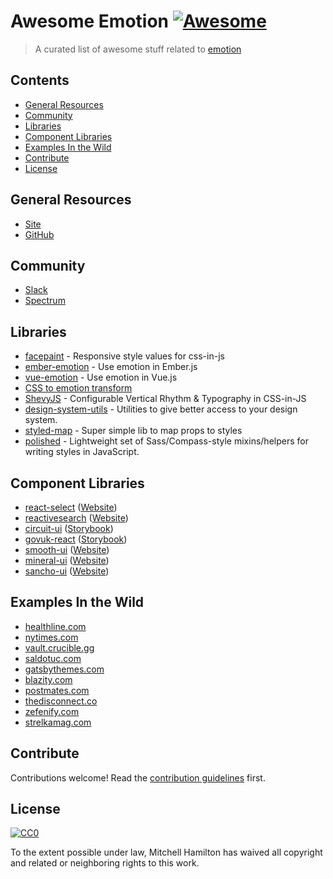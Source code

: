 # Awesome Emotion [![Awesome](https://cdn.rawgit.com/sindresorhus/awesome/d7305f38d29fed78fa85652e3a63e154dd8e8829/media/badge.svg)](https://github.com/sindresorhus/awesome)

> A curated list of awesome stuff related to [emotion](https://emotion.sh)

## Contents

- [General Resources](#general-resources)
- [Community](#community)
- [Libraries](#libraries)
- [Component Libraries](#component-libraries)
- [Examples In the Wild](#examples-in-the-wild)
- [Contribute](#contribute)
- [License](#license)

## General Resources

- [Site](https://emotion.sh/)
- [GitHub](https://github.com/emotion-js/emotion)

## Community

- [Slack](https://emotion.now.sh)
- [Spectrum](https://spectrum.chat/emotion)

## Libraries

- [facepaint](https://github.com/emotion-js/facepaint) - Responsive style values for css-in-js
- [ember-emotion](https://github.com/alexlafroscia/ember-emotion) - Use emotion in Ember.js
- [vue-emotion](https://github.com/egoist/vue-emotion) - Use emotion in Vue.js
- [CSS to emotion transform](https://transform.now.sh/css-to-emotion/)
- [ShevyJS](https://github.com/kyleshevlin/shevyjs) - Configurable Vertical Rhythm & Typography in CSS-in-JS
- [design-system-utils](https://github.com/mrmartineau/design-system-utils) - Utilities to give better access to your design system.
- [styled-map](https://github.com/scf4/styled-map) - Super simple lib to map props to styles
- [polished](https://github.com/styled-components/polished) - Lightweight set of Sass/Compass-style mixins/helpers for writing styles in JavaScript.

## Component Libraries

- [react-select](https://github.com/JedWatson/react-select) ([Website](http://jedwatson.github.io/react-select/))
- [reactivesearch](https://github.com/appbaseio/reactivesearch) ([Website](https://opensource.appbase.io/reactivesearch/))
- [circuit-ui](https://github.com/sumup/circuit-ui) ([Storybook](https://sumup.github.io/circuit-ui/))
- [govuk-react](https://github.com/UKHomeOffice/govuk-react/) ([Storybook](https://ukhomeoffice.github.io/govuk-react/))
- [smooth-ui](https://github.com/smooth-code/smooth-ui) ([Website](https://smooth-ui.smooth-code.com/))
- [mineral-ui](https://mineral-ui.com) ([Website](https://mineral-ui.com))
- [sancho-ui](https://sancho-ui.com) ([Website](https://sancho-ui.com))


## Examples In the Wild

- [healthline.com](https://www.healthline.com/health/body-aches)
- [nytimes.com](https://www.nytimes.com)
- [vault.crucible.gg](http://vault.crucible.gg/)
- [saldotuc.com](https://saldotuc.com)
- [gatsbythemes.com](https://gatsbythemes.com/)
- [blazity.com](https://blazity.com/)
- [postmates.com](https://postmates.com/)
- [thedisconnect.co](https://thedisconnect.co/one)
- [zefenify.com](https://zefenify.com/about.html)
- [strelkamag.com](https://strelkamag.com/)

## Contribute

Contributions welcome! Read the [contribution guidelines](CONTRIBUTING.md) first.

## License

[![CC0](http://mirrors.creativecommons.org/presskit/buttons/88x31/svg/cc-zero.svg)](http://creativecommons.org/publicdomain/zero/1.0)

To the extent possible under law, Mitchell Hamilton has waived all copyright and
related or neighboring rights to this work.
